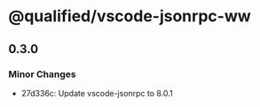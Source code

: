 # @qualified/vscode-jsonrpc-ww

## 0.3.0

### Minor Changes

- 27d336c: Update vscode-jsonrpc to 8.0.1
